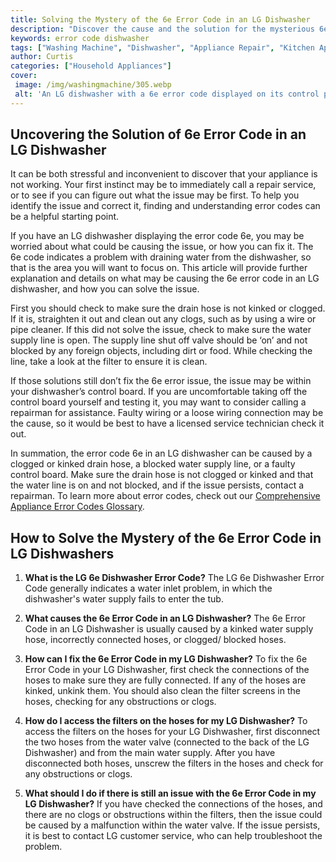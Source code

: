 ```yaml
---
title: Solving the Mystery of the 6e Error Code in an LG Dishwasher
description: "Discover the cause and the solution for the mysterious 6e error code when it appears on an LG dishwasher Learn about the latest tips and tricks about fixing LG dishwasher problems Get your machine working perfectly again"
keywords: error code dishwasher
tags: ["Washing Machine", "Dishwasher", "Appliance Repair", "Kitchen Appliances", "Clean Appliance"]
author: Curtis
categories: ["Household Appliances"]
cover: 
 image: /img/washingmachine/305.webp
 alt: 'An LG dishwasher with a 6e error code displayed on its control panel'
---
```

## Uncovering the Solution of 6e Error Code in an LG Dishwasher
It can be both stressful and inconvenient to discover that your appliance is not working. Your first instinct may be to immediately call a repair service, or to see if you can figure out what the issue may be first. To help you identify the issue and correct it, finding and understanding error codes can be a helpful starting point.

If you have an LG dishwasher displaying the error code 6e, you may be worried about what could be causing the issue, or how you can fix it. The 6e code indicates a problem with draining water from the dishwasher, so that is the area you will want to focus on. This article will provide further explanation and details on what may be causing the 6e error code in an LG dishwasher, and how you can solve the issue.

First you should check to make sure the drain hose is not kinked or clogged. If it is, straighten it out and clean out any clogs, such as by using a wire or pipe cleaner. If this did not solve the issue, check to make sure the water supply line is open. The supply line shut off valve should be ‘on’ and not blocked by any foreign objects, including dirt or food. While checking the line, take a look at the filter to ensure it is clean.

If those solutions still don’t fix the 6e error issue, the issue may be within your dishwasher’s control board. If you are uncomfortable taking off the control board yourself and testing it, you may want to consider calling a repairman for assistance. Faulty wiring or a loose wiring connection may be the cause, so it would be best to have a licensed service technician check it out.

In summation, the error code 6e in an LG dishwasher can be caused by a clogged or kinked drain hose, a blocked water supply line, or a faulty control board. Make sure the drain hose is not clogged or kinked and that the water line is on and not blocked, and if the issue persists, contact a repairman. To learn more about error codes, check out our [Comprehensive Appliance Error Codes Glossary](./error-codes/).
## How to Solve the Mystery of the 6e Error Code in LG Dishwashers

1. **What is the LG 6e Dishwasher Error Code?** 
 The LG 6e Dishwasher Error Code generally indicates a water inlet problem, in which the dishwasher's water supply fails to enter the tub.

2. **What causes the 6e Error Code in an LG Dishwasher?**
 The 6e Error Code in an LG Dishwasher is usually caused by a kinked water supply hose, incorrectly connected hoses, or clogged/ blocked hoses.

3. **How can I fix the 6e Error Code in my LG Dishwasher?** 
 To fix the 6e Error Code in your LG Dishwasher, first check the connections of the hoses to make sure they are fully connected. If any of the hoses are kinked, unkink them. You should also clean the filter screens in the hoses, checking for any obstructions or clogs.

4. **How do I access the filters on the hoses for my LG Dishwasher?** 
 To access the filters on the hoses for your LG Dishwasher, first disconnect the two hoses from the water valve (connected to the back of the LG Dishwasher) and from the main water supply. After you have disconnected both hoses, unscrew the filters in the hoses and check for any obstructions or clogs. 

5. **What should I do if there is still an issue with the 6e Error Code in my LG Dishwasher?** 
 If you have checked the connections of the hoses, and there are no clogs or obstructions within the filters, then the issue could be caused by a malfunction within the water valve. If the issue persists, it is best to contact LG customer service, who can help troubleshoot the problem.
